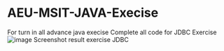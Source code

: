 # AEU-MSIT-JAVA-Execise
For turn in all advance java execise
Complete all code for JDBC Exercise
![image](https://user-images.githubusercontent.com/76842282/227583638-fea365d1-df4a-4808-a660-54e332eff41a.png)
Screenshot result exercise JDBC
